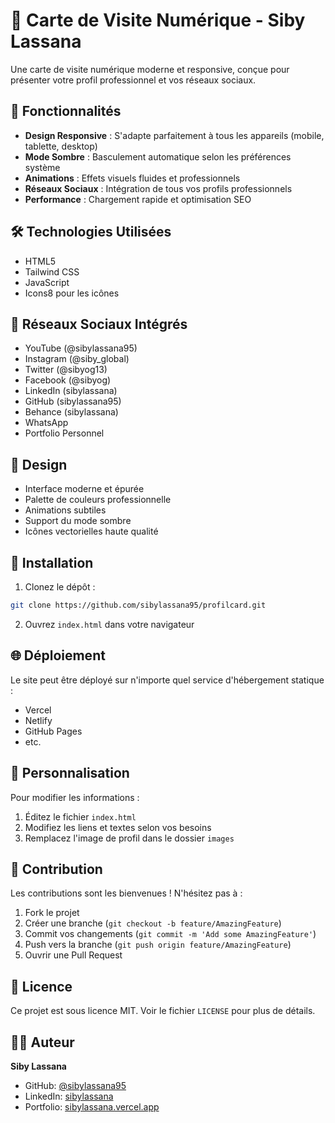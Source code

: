 # 🌟 Carte de Visite Numérique - Siby Lassana

Une carte de visite numérique moderne et responsive, conçue pour présenter votre profil professionnel et vos réseaux sociaux.

## 🚀 Fonctionnalités

- **Design Responsive** : S'adapte parfaitement à tous les appareils (mobile, tablette, desktop)
- **Mode Sombre** : Basculement automatique selon les préférences système
- **Animations** : Effets visuels fluides et professionnels
- **Réseaux Sociaux** : Intégration de tous vos profils professionnels
- **Performance** : Chargement rapide et optimisation SEO

## 🛠 Technologies Utilisées

- HTML5
- Tailwind CSS
- JavaScript
- Icons8 pour les icônes

## 📱 Réseaux Sociaux Intégrés

- YouTube (@sibylassana95)
- Instagram (@siby_global)
- Twitter (@sibyog13)
- Facebook (@sibyog)
- LinkedIn (sibylassana)
- GitHub (sibylassana95)
- Behance (sibylassana)
- WhatsApp
- Portfolio Personnel

## 🎨 Design

- Interface moderne et épurée
- Palette de couleurs professionnelle
- Animations subtiles
- Support du mode sombre
- Icônes vectorielles haute qualité

## 🔧 Installation

1. Clonez le dépôt :
```bash
git clone https://github.com/sibylassana95/profilcard.git
```

2. Ouvrez `index.html` dans votre navigateur

## 🌐 Déploiement

Le site peut être déployé sur n'importe quel service d'hébergement statique :
- Vercel
- Netlify
- GitHub Pages
- etc.

## 📝 Personnalisation

Pour modifier les informations :
1. Éditez le fichier `index.html`
2. Modifiez les liens et textes selon vos besoins
3. Remplacez l'image de profil dans le dossier `images`

## 🤝 Contribution

Les contributions sont les bienvenues ! N'hésitez pas à :
1. Fork le projet
2. Créer une branche (`git checkout -b feature/AmazingFeature`)
3. Commit vos changements (`git commit -m 'Add some AmazingFeature'`)
4. Push vers la branche (`git push origin feature/AmazingFeature`)
5. Ouvrir une Pull Request

## 📄 Licence

Ce projet est sous licence MIT. Voir le fichier `LICENSE` pour plus de détails.

## 👨‍💻 Auteur

**Siby Lassana**
- GitHub: [@sibylassana95](https://github.com/sibylassana95)
- LinkedIn: [sibylassana](https://www.linkedin.com/in/sibylassana)
- Portfolio: [sibylassana.vercel.app](https://sibylassana.vercel.app)


